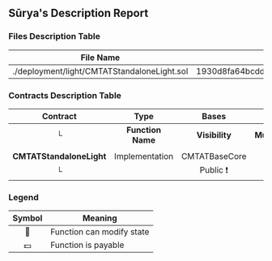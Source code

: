 ## Sūrya's Description Report

### Files Description Table


|  File Name  |  SHA-1 Hash  |
|-------------|--------------|
| ./deployment/light/CMTATStandaloneLight.sol | 1930d8fa64bcdd47c7d442c111b6f8b4b2141d1e |


### Contracts Description Table


|  Contract  |         Type        |       Bases      |                  |                 |
|:----------:|:-------------------:|:----------------:|:----------------:|:---------------:|
|     └      |  **Function Name**  |  **Visibility**  |  **Mutability**  |  **Modifiers**  |
||||||
| **CMTATStandaloneLight** | Implementation | CMTATBaseCore |||
| └ | <Constructor> | Public ❗️ | 🛑  |NO❗️ |


### Legend

|  Symbol  |  Meaning  |
|:--------:|-----------|
|    🛑    | Function can modify state |
|    💵    | Function is payable |
